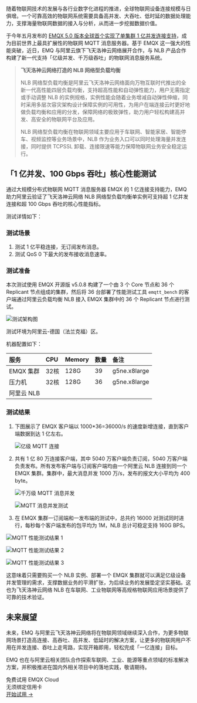 随着物联网技术的发展与各行业数字化进程的推进，全球物联网设备连接规模与日俱增。一个可靠高效的物联网系统需要具备高并发、大吞吐、低时延的数据处理能力，支撑海量物联网数据的接入与分析，从而进一步挖掘数据价值。

于今年五月发布的 [EMQX 5.0 版本全球首个实现了单集群 1 亿并发连接支持](https://www.emqx.com/zh/blog/emqx-v-5-0-released)，成为目前世界上最具扩展性的物联网 MQTT 消息服务器。基于 EMQX 这一强大的性能突破，近日，EMQ 与阿里云旗下飞天洛神云网络展开合作，与 NLB 产品合作构建了新一代支持「亿级并发、千万级吞吐」的物联网消息服务系统。

>**飞天洛神云网络打造的 NLB 网络型负载均衡**
>
>NLB 网络型负载均衡是阿里云飞天洛神云网络面向万物互联时代推出的全新一代高性能四层负载均衡，支持超高性能和自动弹性能力，用户无需指定或手动调整 NLB 的实例规格，实例性能会随着业务增减自动弹性伸缩，同时采用多层次容灾架构设计保障实例的可用性，为用户在端连接云时更好地做负载均衡和应用的分发，保障网络的极致弹性，助力用户轻松构建高并发、高安全的物联网平台及应用。
>
>NLB 网络型负载均衡在物联网领域主要应用于车联网、智能家居、智能停车、视频监控等业务场景中，NLB 作为业务入口可以同时处理海量并发连接，同时提供 TCPSSL 卸载、连接限速等能力保障物联网业务安全稳定运行。


## 「1 亿并发、100 Gbps 吞吐」核心性能测试

通过大规模分布式物联网 MQTT 消息服务器 EMQX 的 1 亿连接支持能力，EMQ 助力阿里云验证了飞天洛神云网络 NLB 网络型负载均衡单实例可支持超 1 亿并发连接和超 100 Gbps 吞吐的核心性能指标。

测试详情如下：

### 测试场景

1. 测试 1 亿平稳连接，无订阅发布消息。
2. 测试 QoS 0 下最大的发布接收消息速率。

### 测试准备

本次测试使用 EMQX 开源版 v5.0.8 构建了一个由 3 个 Core 节点和 36 个 Replicant 节点组成的集群，然后将 36 台部署了性能测试工具 `emqtt_bench` 的客户端通过阿里云负载均衡 NLB 接入 EMQX 集群中的 36 个 Replicant 节点进行测试。

![测试架构图](https://assets.emqx.com/images/8fbd62951fde5575fc96fda194dc900d.png)

测试环境为阿里云-德国（法兰克福）区。

机器配置如下：

| **服务**   | **CPU** | **Memory** | **数量** | **备注**     |
| :--------- | :------ | :--------- | :------- | :----------- |
| EMQX 集群  | 32核    | 128G       | 39       | g5ne.x8large |
| 压力机     | 32核    | 128G       | 36       | g5ne.x8large |
| 阿里云 NLB |         |            |          |              |

### 测试结果

1. 下图展示了 EMQX 客户端以 1000*36=36000/s 的速度新增连接，直到客户端数据到达 1 亿左右。

   ![亿级 MQTT 连接](https://assets.emqx.com/images/fd49580cfe570a41c0bccde7408f4f6d.png)

2. 共有 1 亿 80 万连接客户端，其中 5040 万客户端负责订阅，5040 万客户端负责发布。所有发布客户端与订阅客户端均由一个阿里云 NLB 连接到同一个 EMQX 集群。集群中，最大消息并发 1000 万/s，发布的报文大小平均为 400 byte。

   ![千万级 MQTT 消息并发](https://assets.emqx.com/images/49d6bfe8579e0bb832928029233e73ff.png)

   ![MQTT 消息并发测试](https://assets.emqx.com/images/4a4a26dfd2cc24070a5d9311727ea40a.png)

3. 在 EMQX 集群一订阅端和一发布端的测试中，总共约 16000 对测试同时进行，每秒每个客户端发布的包平均为 1M，NLB 总计可稳定支持 160G BPS。

![MQTT 性能测试结果 1](https://assets.emqx.com/images/6029c80d99c14ee797ee630116851f3e.png)

![MQTT 性能测试结果 2](https://assets.emqx.com/images/9e677a12511fd4ee89a90a1875452308.png)

![MQTT 性能测试结果 3](https://assets.emqx.com/images/d77f7eeaa3cc073732ee84b9a03cbfe6.png)

这意味着只需要购买一个 NLB 实例、部署一个 EMQX 集群就可以满足亿级设备并发管理的需求，支撑数据业务的平滑扩张，为后续业务的发展垫定坚实基础。这也为飞天洛神云网络 NLB 在车联网、工业物联网等高规格物联网应用场景提供了可靠的技术验证。


## 未来展望

未来，EMQ 与阿里云飞天洛神云网络将在物联网领域继续深入合作，为更多物联网场景打造高连接、高吞吐、高并发、低延时的解决方案，让更多的物联网用户不用在并发连接、吞吐上走弯路，实现开箱即用，轻松完成「一亿连接」目标。

EMQ 也在与阿里云相关团队合作探索车联网、工业、能源等重点领域的标准解决方案，并积极推进在国内外相关项目中的落地实践，敬请期待。


<section class="promotion">
    <div>
        免费试用 EMQX Cloud
        <div class="is-size-14 is-text-normal has-text-weight-normal">无须绑定信用卡</div>
    </div>
    <a href="https://accounts-zh.emqx.com/signup?continue=https://cloud.emqx.com/console/deployments/0?oper=new" class="button is-gradient px-5">开始试用 →</a>
</section>
